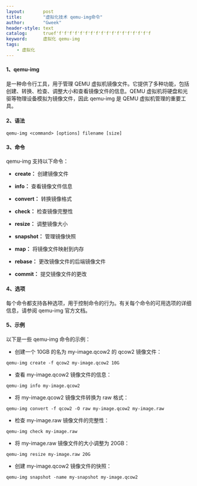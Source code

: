 ```yaml
---
layout:       post
title:        "虚拟化技术 qemu-img命令"
author:       "Gweek"
header-style: text
catalog:      truef'f'f'f'f'f'f'f'f'f'f'f'f'f'f'f'f'f'f
keyword:	  虚拟化 qemu-img
tags:
    - 虚拟化
---
```


#### **1、qemu-img** 

是一种命令行工具，用于管理 QEMU 虚拟机镜像文件。它提供了多种功能，包括创建、转换、检查、调整大小和查看镜像文件的信息。QEMU 虚拟机将硬盘和光驱等物理设备模拟为镜像文件，因此 qemu-img 是 QEMU 虚拟机管理的重要工具。

#### **2、语法**

```
qemu-img <command> [options] filename [size]
```

#### **3、命令**

qemu-img 支持以下命令：

- **create：** 创建镜像文件

- **info：** 查看镜像文件信息

- **convert：** 转换镜像格式

- **check：** 检查镜像完整性

- **resize：** 调整镜像大小

- **snapshot：** 管理镜像快照

- **map：** 将镜像文件映射到内存

- **rebase：** 更改镜像文件的后端镜像文件

- **commit：** 提交镜像文件的更改

#### **4、选项**

每个命令都支持各种选项，用于控制命令的行为。有关每个命令的可用选项的详细信息，请参阅 qemu-img 官方文档。

#### 5、示例

以下是一些 qemu-img 命令的示例：

- 创建一个 10GB 的名为 my-image.qcow2 的 qcow2 镜像文件：

```
qemu-img create -f qcow2 my-image.qcow2 10G
```

- 查看 my-image.qcow2 镜像文件的信息：

```
qemu-img info my-image.qcow2
```

- 将 my-image.qcow2 镜像文件转换为 raw 格式：

```
qemu-img convert -f qcow2 -O raw my-image.qcow2 my-image.raw
```

- 检查 my-image.raw 镜像文件的完整性：

```
qemu-img check my-image.raw
```

- 将 my-image.raw 镜像文件的大小调整为 20GB：

```
qemu-img resize my-image.raw 20G
```

- 创建 my-image.qcow2 镜像文件的快照：

```
qemu-img snapshot -name my-snapshot my-image.qcow2
```